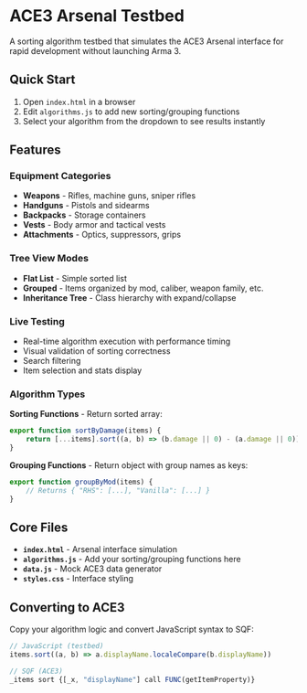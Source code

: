 # ACE3 Arsenal Testbed

A sorting algorithm testbed that simulates the ACE3 Arsenal interface for rapid development without launching Arma 3.

## Quick Start

1. Open `index.html` in a browser
2. Edit `algorithms.js` to add new sorting/grouping functions
3. Select your algorithm from the dropdown to see results instantly

## Features

### Equipment Categories
- **Weapons** - Rifles, machine guns, sniper rifles
- **Handguns** - Pistols and sidearms  
- **Backpacks** - Storage containers
- **Vests** - Body armor and tactical vests
- **Attachments** - Optics, suppressors, grips

### Tree View Modes
- **Flat List** - Simple sorted list
- **Grouped** - Items organized by mod, caliber, weapon family, etc.
- **Inheritance Tree** - Class hierarchy with expand/collapse

### Live Testing
- Real-time algorithm execution with performance timing
- Visual validation of sorting correctness
- Search filtering
- Item selection and stats display

### Algorithm Types

**Sorting Functions** - Return sorted array:
```javascript
export function sortByDamage(items) {
    return [...items].sort((a, b) => (b.damage || 0) - (a.damage || 0));
}
```

**Grouping Functions** - Return object with group names as keys:
```javascript
export function groupByMod(items) {
    // Returns { "RHS": [...], "Vanilla": [...] }
}
```

## Core Files

- **`index.html`** - Arsenal interface simulation
- **`algorithms.js`** - Add your sorting/grouping functions here
- **`data.js`** - Mock ACE3 data generator
- **`styles.css`** - Interface styling

## Converting to ACE3

Copy your algorithm logic and convert JavaScript syntax to SQF:

```javascript
// JavaScript (testbed)
items.sort((a, b) => a.displayName.localeCompare(b.displayName))

// SQF (ACE3)
_items sort {[_x, "displayName"] call FUNC(getItemProperty)}
```